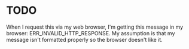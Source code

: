 # TODO

When I request this via my web browser, I'm getting this message in my browser: ERR_INVALID_HTTP_RESPONSE.
My assumption is that my message isn't formatted properly so the browser doesn't like it.